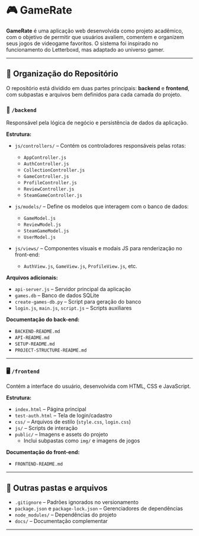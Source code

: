 # 🎮 GameRate

**GameRate** é uma aplicação web desenvolvida como projeto acadêmico, com o objetivo de permitir que usuários avaliem, comentem e organizem seus jogos de videogame favoritos. O sistema foi inspirado no funcionamento do Letterboxd, mas adaptado ao universo gamer.

---

## 📁 Organização do Repositório

O repositório está dividido em duas partes principais: **backend** e **frontend**, com subpastas e arquivos bem definidos para cada camada do projeto.

### 🔧 `/backend`
Responsável pela lógica de negócio e persistência de dados da aplicação.

**Estrutura:**
- `js/controllers/` – Contém os controladores responsáveis pelas rotas:
  - `AppController.js`
  - `AuthController.js`
  - `CollectionController.js`
  - `GameController.js`
  - `ProfileController.js`
  - `ReviewController.js`
  - `SteamGameController.js`

- `js/models/` – Define os modelos que interagem com o banco de dados:
  - `GameModel.js`
  - `ReviewModel.js`
  - `SteamGameModel.js`
  - `UserModel.js`

- `js/views/` – Componentes visuais e modais JS para renderização no front-end:
  - `AuthView.js`, `GameView.js`, `ProfileView.js`, etc.

**Arquivos adicionais:**
- `api-server.js` – Servidor principal da aplicação
- `games.db` – Banco de dados SQLite
- `create-games-db.py` – Script para geração do banco
- `login.js`, `main.js`, `script.js` – Scripts auxiliares

**Documentação do back-end:**
- `BACKEND-README.md`
- `API-README.md`
- `SETUP-README.md`
- `PROJECT-STRUCTURE-README.md`

---

### 🖥️ `/frontend`
Contém a interface do usuário, desenvolvida com HTML, CSS e JavaScript.

**Estrutura:**
- `index.html` – Página principal
- `test-auth.html` – Tela de login/cadastro
- `css/` – Arquivos de estilo (`style.css`, `login.css`)
- `js/` – Scripts de interação
- `public/` – Imagens e assets do projeto
  - Inclui subpastas como `img/` e imagens de jogos

**Documentação do front-end:**
- `FRONTEND-README.md`

---

## 📂 Outras pastas e arquivos

- `.gitignore` – Padrões ignorados no versionamento
- `package.json` e `package-lock.json` – Gerenciadores de dependências
- `node_modules/` – Dependências do projeto
- `docs/` – Documentação complementar

---



